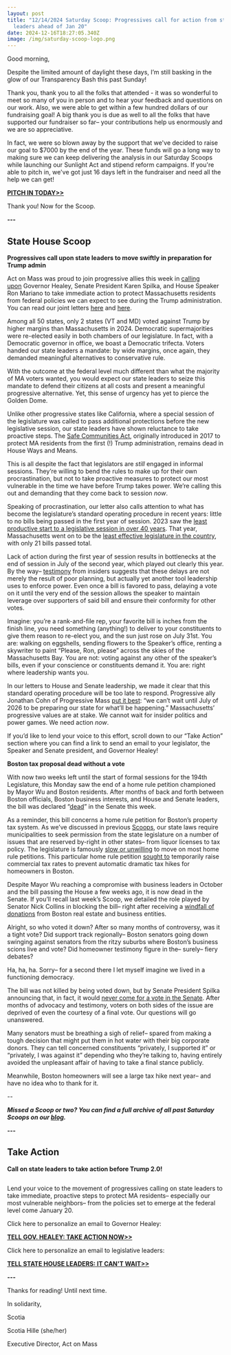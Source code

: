 ```yaml
---
layout: post
title: "12/14/2024 Saturday Scoop: Progressives call for action from state
  leaders ahead of Jan 20"
date: 2024-12-16T18:27:05.340Z
image: /img/saturday-scoop-logo.png
---
```

Good morning, 

Despite the limited amount of daylight these days, I’m still basking in the glow of our Transparency Bash this past Sunday!

Thank you, thank you to all the folks that attended - it was so wonderful to meet so many of you in person and to hear your feedback and questions on our work. Also, we were able to get within a few hundred dollars of our fundraising goal! A big thank you is due as well to all the folks that have supported our fundraiser so far– your contributions help us enormously and we are so appreciative.

In fact, we were so blown away by the support that we've decided to raise our goal to $7000 by the end of the year. These funds will go a long way to making sure we can keep delivering the analysis in our Saturday Scoops while launching our Sunlight Act and stipend reform campaigns. If you're able to pitch in, we've got just 16 days left in the fundraiser and need all the help we can get! 

**[PITCH IN TODAY>>](https://click.everyaction.com/k/98692024/517504229/1091968976?utm_medium=&amtOpts=&recurringAmtOpts=&am=&recurringAm=&is_optimized_ask=true&nvep=&hmac=&emci=46cb09cd-9f9e-ef11-88ce-000d3a98fa6b&emdi=ea000000-0000-0000-0000-000000000001&ceid=9414711&&nvep=ew0KICAiVGVuYW50VXJpIjogIm5ncHZhbjovL3Zhbi9FQS9FQTAwNy8xLzkwMTUxIiwNCiAgIkRpc3RyaWJ1dGlvblVuaXF1ZUlkIjogIjY5NWQzZjIxLTMzYmEtZWYxMS04OGQwLTAwMGQzYTlkNTg0MCIsDQogICJFbWFpbEFkZHJlc3MiOiAic2NvdGlhLmhpbGxlQGdtYWlsLmNvbSINCn0%3D&hmac=w2FKtSk-FBTg2iWcStzKf_OZr_ch_7HrY6AhUqF1pp8=&&nvep=ew0KICAiVGVuYW50VXJpIjogIm5ncHZhbjovL3Zhbi9FQS9FQTAwNy8xLzkwMTUxIiwNCiAgIkRpc3RyaWJ1dGlvblVuaXF1ZUlkIjogIjY5NWQzZjIxLTMzYmEtZWYxMS04OGQwLTAwMGQzYTlkNTg0MCIsDQogICJFbWFpbEFkZHJlc3MiOiAic2NvdGlhLmhpbGxlQGdtYWlsLmNvbSINCn0%3D&hmac=w2FKtSk-FBTg2iWcStzKf_OZr_ch_7HrY6AhUqF1pp8=)**

Thank you! Now for the Scoop.

**\---**

## State House Scoop

**Progressives call upon state leaders to move swiftly in preparation for Trump admin**

Act on Mass was proud to join progressive allies this week in [calling upon](https://click.everyaction.com/k/98692025/517504230/1247954516?utm_source=ActiveCampaign&utm_medium=email&utm_content=Political%20Notebook%3A%20When%20a%20governor%20blowtorched%20a%20fascist%20and%20other%20tales&utm_campaign=DL%2012-13-24&&nvep=ew0KICAiVGVuYW50VXJpIjogIm5ncHZhbjovL3Zhbi9FQS9FQTAwNy8xLzkwMTUxIiwNCiAgIkRpc3RyaWJ1dGlvblVuaXF1ZUlkIjogIjY5NWQzZjIxLTMzYmEtZWYxMS04OGQwLTAwMGQzYTlkNTg0MCIsDQogICJFbWFpbEFkZHJlc3MiOiAic2NvdGlhLmhpbGxlQGdtYWlsLmNvbSINCn0%3D&hmac=w2FKtSk-FBTg2iWcStzKf_OZr_ch_7HrY6AhUqF1pp8=&emci=eaee8307-1bba-ef11-88d0-000d3a9d5840&emdi=695d3f21-33ba-ef11-88d0-000d3a9d5840&ceid=15186377) Governor Healey, Senate President Karen Spilka, and House Speaker Ron Mariano to take immediate action to protect Massachusetts residents from federal policies we can expect to see during the Trump administration. You can read our joint letters [here](https://click.everyaction.com/k/98692026/517504231/1312630014?usp=sharing&utm_medium=&nvep=ew0KICAiVGVuYW50VXJpIjogIm5ncHZhbjovL3Zhbi9FQS9FQTAwNy8xLzkwMTUxIiwNCiAgIkRpc3RyaWJ1dGlvblVuaXF1ZUlkIjogIjY5NWQzZjIxLTMzYmEtZWYxMS04OGQwLTAwMGQzYTlkNTg0MCIsDQogICJFbWFpbEFkZHJlc3MiOiAic2NvdGlhLmhpbGxlQGdtYWlsLmNvbSINCn0%3D&hmac=w2FKtSk-FBTg2iWcStzKf_OZr_ch_7HrY6AhUqF1pp8=&emci=eaee8307-1bba-ef11-88d0-000d3a9d5840&emdi=695d3f21-33ba-ef11-88d0-000d3a9d5840&ceid=15186377) and [here](https://click.everyaction.com/k/98692027/517504232/1212974838?usp=sharing&utm_medium=&nvep=ew0KICAiVGVuYW50VXJpIjogIm5ncHZhbjovL3Zhbi9FQS9FQTAwNy8xLzkwMTUxIiwNCiAgIkRpc3RyaWJ1dGlvblVuaXF1ZUlkIjogIjY5NWQzZjIxLTMzYmEtZWYxMS04OGQwLTAwMGQzYTlkNTg0MCIsDQogICJFbWFpbEFkZHJlc3MiOiAic2NvdGlhLmhpbGxlQGdtYWlsLmNvbSINCn0%3D&hmac=w2FKtSk-FBTg2iWcStzKf_OZr_ch_7HrY6AhUqF1pp8=&emci=eaee8307-1bba-ef11-88d0-000d3a9d5840&emdi=695d3f21-33ba-ef11-88d0-000d3a9d5840&ceid=15186377). 

Among all 50 states, only 2 states (VT and MD) voted against Trump by higher margins than Massachusetts in 2024. Democratic supermajorities were re-elected easily in both chambers of our legislature. In fact, with a Democratic governor in office, we boast a Democratic trifecta. Voters handed our state leaders a mandate: by wide margins, once again, they demanded meaningful alternatives to conservative rule. 

With the outcome at the federal level much different than what the majority of MA voters wanted, you would expect our state leaders to seize this mandate to defend their citizens at all costs and present a meaningful progressive alternative. Yet, this sense of urgency has yet to pierce the Golden Dome. 

Unlike other progressive states like California, where a special session of the legislature was called to pass additional protections before the new legislative session, our state leaders have shown reluctance to take proactive steps. The [Safe Communities Act](https://click.everyaction.com/k/98692028/517504233/672723279?utm_medium=&nvep=ew0KICAiVGVuYW50VXJpIjogIm5ncHZhbjovL3Zhbi9FQS9FQTAwNy8xLzkwMTUxIiwNCiAgIkRpc3RyaWJ1dGlvblVuaXF1ZUlkIjogIjY5NWQzZjIxLTMzYmEtZWYxMS04OGQwLTAwMGQzYTlkNTg0MCIsDQogICJFbWFpbEFkZHJlc3MiOiAic2NvdGlhLmhpbGxlQGdtYWlsLmNvbSINCn0%3D&hmac=w2FKtSk-FBTg2iWcStzKf_OZr_ch_7HrY6AhUqF1pp8=&emci=eaee8307-1bba-ef11-88d0-000d3a9d5840&emdi=695d3f21-33ba-ef11-88d0-000d3a9d5840&ceid=15186377), originally introduced in 2017 to protect MA residents from the first (!) Trump administration, remains dead in House Ways and Means. 

This is all despite the fact that legislators are *still* engaged in informal sessions. They’re willing to bend the rules to make up for their own procrastination, but not to take proactive measures to protect our most vulnerable in the time we have before Trump takes power. We’re calling this out and demanding that they come back to session *now*. 

Speaking of procrastination, our letter also calls attention to what has become the legislature’s standard operating procedure in recent years: little to no bills being passed in the first year of session. 2023 saw the [least productive start to a legislative session in over 40 years](https://click.everyaction.com/k/98692029/517504234/597850268?utm_medium=&nvep=ew0KICAiVGVuYW50VXJpIjogIm5ncHZhbjovL3Zhbi9FQS9FQTAwNy8xLzkwMTUxIiwNCiAgIkRpc3RyaWJ1dGlvblVuaXF1ZUlkIjogIjY5NWQzZjIxLTMzYmEtZWYxMS04OGQwLTAwMGQzYTlkNTg0MCIsDQogICJFbWFpbEFkZHJlc3MiOiAic2NvdGlhLmhpbGxlQGdtYWlsLmNvbSINCn0%3D&hmac=w2FKtSk-FBTg2iWcStzKf_OZr_ch_7HrY6AhUqF1pp8=&emci=eaee8307-1bba-ef11-88d0-000d3a9d5840&emdi=695d3f21-33ba-ef11-88d0-000d3a9d5840&ceid=15186377). That year, Massachusetts went on to be the [least effective legislature in the country](https://click.everyaction.com/k/98692030/517504235/253160632?usp=sharing&utm_medium=&nvep=ew0KICAiVGVuYW50VXJpIjogIm5ncHZhbjovL3Zhbi9FQS9FQTAwNy8xLzkwMTUxIiwNCiAgIkRpc3RyaWJ1dGlvblVuaXF1ZUlkIjogIjY5NWQzZjIxLTMzYmEtZWYxMS04OGQwLTAwMGQzYTlkNTg0MCIsDQogICJFbWFpbEFkZHJlc3MiOiAic2NvdGlhLmhpbGxlQGdtYWlsLmNvbSINCn0%3D&hmac=w2FKtSk-FBTg2iWcStzKf_OZr_ch_7HrY6AhUqF1pp8=&emci=eaee8307-1bba-ef11-88d0-000d3a9d5840&emdi=695d3f21-33ba-ef11-88d0-000d3a9d5840&ceid=15186377), with only 21 bills passed total. 

Lack of action during the first year of session results in bottlenecks at the end of session in July of the second year, which played out clearly this year. By the way– [testimony](https://click.everyaction.com/k/98692031/517504236/-1610353296?utm_medium=&nvep=ew0KICAiVGVuYW50VXJpIjogIm5ncHZhbjovL3Zhbi9FQS9FQTAwNy8xLzkwMTUxIiwNCiAgIkRpc3RyaWJ1dGlvblVuaXF1ZUlkIjogIjY5NWQzZjIxLTMzYmEtZWYxMS04OGQwLTAwMGQzYTlkNTg0MCIsDQogICJFbWFpbEFkZHJlc3MiOiAic2NvdGlhLmhpbGxlQGdtYWlsLmNvbSINCn0%3D&hmac=w2FKtSk-FBTg2iWcStzKf_OZr_ch_7HrY6AhUqF1pp8=&emci=eaee8307-1bba-ef11-88d0-000d3a9d5840&emdi=695d3f21-33ba-ef11-88d0-000d3a9d5840&ceid=15186377) from insiders suggests that these delays are not merely the result of poor planning, but actually yet another tool leadership uses to enforce power. Even once a bill is favored to pass, delaying a vote on it until the very end of the session allows the speaker to maintain leverage over supporters of said bill and ensure their conformity for other votes. 

Imagine: you’re a rank-and-file rep, your favorite bill is inches from the finish line, you need something (anything!) to deliver to your constituents to give them reason to re-elect you, and the sun just rose on July 31st. You are: walking on eggshells, sending flowers to the Speaker’s office, renting a skywriter to paint “Please, Ron, please” across the skies of the Massachusetts Bay. You are not: voting against any other of the speaker’s bills, even if your conscience or constituents demand it. You are: right where leadership wants you. 

In our letters to House and Senate leadership, we made it clear that this standard operating procedure will be too late to respond. Progressive ally Jonathan Cohn of Progressive Mass [put it best](https://click.everyaction.com/k/98692032/517504237/1247954516?utm_source=ActiveCampaign&utm_medium=email&utm_content=Political%20Notebook%3A%20When%20a%20governor%20blowtorched%20a%20fascist%20and%20other%20tales&utm_campaign=DL%2012-13-24&&nvep=ew0KICAiVGVuYW50VXJpIjogIm5ncHZhbjovL3Zhbi9FQS9FQTAwNy8xLzkwMTUxIiwNCiAgIkRpc3RyaWJ1dGlvblVuaXF1ZUlkIjogIjY5NWQzZjIxLTMzYmEtZWYxMS04OGQwLTAwMGQzYTlkNTg0MCIsDQogICJFbWFpbEFkZHJlc3MiOiAic2NvdGlhLmhpbGxlQGdtYWlsLmNvbSINCn0%3D&hmac=w2FKtSk-FBTg2iWcStzKf_OZr_ch_7HrY6AhUqF1pp8=&emci=eaee8307-1bba-ef11-88d0-000d3a9d5840&emdi=695d3f21-33ba-ef11-88d0-000d3a9d5840&ceid=15186377): “we can’t wait until July of 2026 to be preparing our state for what’ll be happening.” Massachusetts’ progressive values are at stake. We cannot wait for insider politics and power games. We need action *now*. 

If you’d like to lend your voice to this effort, scroll down to our “Take Action” section where you can find a link to send an email to your legislator, the Speaker and Senate president, and Governor Healey! 

**Boston tax proposal dead without a vote**

With now two weeks left until the start of formal sessions for the 194th Legislature, this Monday saw the end of a home rule petition championed by Mayor Wu and Boston residents. After months of back and forth between Boston officials, Boston business interests, and House and Senate leaders, the bill was declared “[dead](https://click.everyaction.com/k/98692033/517504238/1859309973?utm_medium=&nvep=ew0KICAiVGVuYW50VXJpIjogIm5ncHZhbjovL3Zhbi9FQS9FQTAwNy8xLzkwMTUxIiwNCiAgIkRpc3RyaWJ1dGlvblVuaXF1ZUlkIjogIjY5NWQzZjIxLTMzYmEtZWYxMS04OGQwLTAwMGQzYTlkNTg0MCIsDQogICJFbWFpbEFkZHJlc3MiOiAic2NvdGlhLmhpbGxlQGdtYWlsLmNvbSINCn0%3D&hmac=w2FKtSk-FBTg2iWcStzKf_OZr_ch_7HrY6AhUqF1pp8=&emci=eaee8307-1bba-ef11-88d0-000d3a9d5840&emdi=695d3f21-33ba-ef11-88d0-000d3a9d5840&ceid=15186377)” in the Senate this week. 

As a reminder, this bill concerns a home rule petition for Boston’s property tax system. As we’ve discussed in previous [Scoops](https://click.everyaction.com/k/98692034/517504239/-28268084?utm_medium=&emci=764edb4e-a4b4-ef11-88d0-000d3a9d5840&emdi=70f34555-aab4-ef11-88d0-000d3a9d5840&ceid=34858207&&nvep=ew0KICAiVGVuYW50VXJpIjogIm5ncHZhbjovL3Zhbi9FQS9FQTAwNy8xLzkwMTUxIiwNCiAgIkRpc3RyaWJ1dGlvblVuaXF1ZUlkIjogIjY5NWQzZjIxLTMzYmEtZWYxMS04OGQwLTAwMGQzYTlkNTg0MCIsDQogICJFbWFpbEFkZHJlc3MiOiAic2NvdGlhLmhpbGxlQGdtYWlsLmNvbSINCn0%3D&hmac=w2FKtSk-FBTg2iWcStzKf_OZr_ch_7HrY6AhUqF1pp8=), our state laws require municipalities to seek permission from the state legislature on a number of issues that are reserved by-right in other states– from liquor licenses to tax policy. The legislature is famously [slow or unwilling](https://click.everyaction.com/k/98692035/517504240/-1792558886?utm_medium=&emci=880b4135-bb6b-ef11-991a-6045bdd9e096&emdi=ded06aab-3a6d-ef11-991a-6045bdd9e096&ceid=21555100&=&&nvep=ew0KICAiVGVuYW50VXJpIjogIm5ncHZhbjovL3Zhbi9FQS9FQTAwNy8xLzkwMTUxIiwNCiAgIkRpc3RyaWJ1dGlvblVuaXF1ZUlkIjogIjY5NWQzZjIxLTMzYmEtZWYxMS04OGQwLTAwMGQzYTlkNTg0MCIsDQogICJFbWFpbEFkZHJlc3MiOiAic2NvdGlhLmhpbGxlQGdtYWlsLmNvbSINCn0%3D&hmac=w2FKtSk-FBTg2iWcStzKf_OZr_ch_7HrY6AhUqF1pp8=) to move on most home rule petitions. This particular home rule petition [sought to](https://click.everyaction.com/k/98692036/517504241/-687460719?utm_medium=&emci=764edb4e-a4b4-ef11-88d0-000d3a9d5840&emdi=70f34555-aab4-ef11-88d0-000d3a9d5840&ceid=34858207&&nvep=ew0KICAiVGVuYW50VXJpIjogIm5ncHZhbjovL3Zhbi9FQS9FQTAwNy8xLzkwMTUxIiwNCiAgIkRpc3RyaWJ1dGlvblVuaXF1ZUlkIjogIjY5NWQzZjIxLTMzYmEtZWYxMS04OGQwLTAwMGQzYTlkNTg0MCIsDQogICJFbWFpbEFkZHJlc3MiOiAic2NvdGlhLmhpbGxlQGdtYWlsLmNvbSINCn0%3D&hmac=w2FKtSk-FBTg2iWcStzKf_OZr_ch_7HrY6AhUqF1pp8=) temporarily raise commercial tax rates to prevent automatic dramatic tax hikes for homeowners in Boston. 

Despite Mayor Wu reaching a compromise with business leaders in October and the bill passing the House a few weeks ago, it is now dead in the Senate. If you’ll recall last week’s Scoop, we detailed the role played by Senator Nick Collins in blocking the bill– right after receiving a [windfall of donations](https://click.everyaction.com/k/98692037/517504242/-1854137381?utm_medium=&emci=764edb4e-a4b4-ef11-88d0-000d3a9d5840&emdi=70f34555-aab4-ef11-88d0-000d3a9d5840&ceid=34858207&&nvep=ew0KICAiVGVuYW50VXJpIjogIm5ncHZhbjovL3Zhbi9FQS9FQTAwNy8xLzkwMTUxIiwNCiAgIkRpc3RyaWJ1dGlvblVuaXF1ZUlkIjogIjY5NWQzZjIxLTMzYmEtZWYxMS04OGQwLTAwMGQzYTlkNTg0MCIsDQogICJFbWFpbEFkZHJlc3MiOiAic2NvdGlhLmhpbGxlQGdtYWlsLmNvbSINCn0%3D&hmac=w2FKtSk-FBTg2iWcStzKf_OZr_ch_7HrY6AhUqF1pp8=) from Boston real estate and business entities. 

Alright, so who voted it down? After so many months of controversy, was it a tight vote? Did support track regionally– Boston senators going down swinging against senators from the ritzy suburbs where Boston’s business scions live and vote? Did homeowner testimony figure in the– surely– fiery debates? 

Ha, ha, ha. Sorry– for a second there I let myself imagine we lived in a functioning democracy. 

The bill was not killed by being voted down, but by Senate President Spilka announcing that, in fact, it would [never come for a vote in the Senate](https://click.everyaction.com/k/98692038/517504243/1859309973?utm_medium=&nvep=ew0KICAiVGVuYW50VXJpIjogIm5ncHZhbjovL3Zhbi9FQS9FQTAwNy8xLzkwMTUxIiwNCiAgIkRpc3RyaWJ1dGlvblVuaXF1ZUlkIjogIjY5NWQzZjIxLTMzYmEtZWYxMS04OGQwLTAwMGQzYTlkNTg0MCIsDQogICJFbWFpbEFkZHJlc3MiOiAic2NvdGlhLmhpbGxlQGdtYWlsLmNvbSINCn0%3D&hmac=w2FKtSk-FBTg2iWcStzKf_OZr_ch_7HrY6AhUqF1pp8=&emci=eaee8307-1bba-ef11-88d0-000d3a9d5840&emdi=695d3f21-33ba-ef11-88d0-000d3a9d5840&ceid=15186377). After months of advocacy and testimony, voters on both sides of the issue are deprived of even the courtesy of a final vote. Our questions will go unanswered. 

Many senators must be breathing a sigh of relief– spared from making a tough decision that might put them in hot water with their big corporate donors. They can tell concerned constituents “privately, I supported it” or “privately, I was against it” depending who they’re talking to, having entirely avoided the unpleasant affair of having to take a final stance publicly. 

Meanwhile, Boston homeowners will see a large tax hike next year– and have no idea who to thank for it.

*\--*

***Missed a Scoop or two? You can find a full archive of all past Saturday Scoops on our [blog](https://actonmass.org/blog?utm_medium=&{{{EngagementData}}}&emci=25102f50-235a-ee11-9937-00224832eb73&emdi=ea000000-0000-0000-0000-000000000001&ceid={{ContactsEmailID}}).***

**\---**

## Take Action

**Call on state leaders to take action before Trump 2.0!**

![]()

Lend your voice to the movement of progressives calling on state leaders to take immediate, proactive steps to protect MA residents– especially our most vulnerable neighbors– from the policies set to emerge at the federal level come January 20. 

Click here to personalize an email to Governor Healey: 

**[TELL GOV. HEALEY: TAKE ACTION NOW>>](https://click.everyaction.com/k/98692040/517504245/804142303?link_id=3&can_id=0962f4a86a3258b3a30ceda2481e4f6a&source=email-protecting-ma-from-trump-20-cant-wait-until-next-year-2&email_referrer=email_2556347&email_subject=reminder-protecting-ma-from-trump-20-cant-wait-until-next-year&utm_medium=&nvep=ew0KICAiVGVuYW50VXJpIjogIm5ncHZhbjovL3Zhbi9FQS9FQTAwNy8xLzkwMTUxIiwNCiAgIkRpc3RyaWJ1dGlvblVuaXF1ZUlkIjogIjY5NWQzZjIxLTMzYmEtZWYxMS04OGQwLTAwMGQzYTlkNTg0MCIsDQogICJFbWFpbEFkZHJlc3MiOiAic2NvdGlhLmhpbGxlQGdtYWlsLmNvbSINCn0%3D&hmac=w2FKtSk-FBTg2iWcStzKf_OZr_ch_7HrY6AhUqF1pp8=&emci=eaee8307-1bba-ef11-88d0-000d3a9d5840&emdi=695d3f21-33ba-ef11-88d0-000d3a9d5840&ceid=15186377)**

Click here to personalize an email to legislative leaders: 

**[TELL STATE HOUSE LEADERS: IT CAN'T WAIT>>](https://click.everyaction.com/k/98692041/517504246/1228894113?link_id=1&can_id=0962f4a86a3258b3a30ceda2481e4f6a&source=email-protecting-ma-from-trump-20-cant-wait-until-next-year-2&email_referrer=email_2556347&email_subject=reminder-protecting-ma-from-trump-20-cant-wait-until-next-year&utm_medium=&nvep=ew0KICAiVGVuYW50VXJpIjogIm5ncHZhbjovL3Zhbi9FQS9FQTAwNy8xLzkwMTUxIiwNCiAgIkRpc3RyaWJ1dGlvblVuaXF1ZUlkIjogIjY5NWQzZjIxLTMzYmEtZWYxMS04OGQwLTAwMGQzYTlkNTg0MCIsDQogICJFbWFpbEFkZHJlc3MiOiAic2NvdGlhLmhpbGxlQGdtYWlsLmNvbSINCn0%3D&hmac=w2FKtSk-FBTg2iWcStzKf_OZr_ch_7HrY6AhUqF1pp8=&emci=eaee8307-1bba-ef11-88d0-000d3a9d5840&emdi=695d3f21-33ba-ef11-88d0-000d3a9d5840&ceid=15186377)**

**\---**

Thanks for reading! Until next time. 

In solidarity, 

Scotia

Scotia Hille (she/her)

Executive Director, Act on Mass